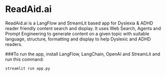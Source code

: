 # ReadAid.ai
ReadAid.ai is a LangFlow and StreamLit based app for Dyslexia &amp; ADHD reader friendly content search and display.  It uses Web Search, Agents and Prompt Engineering to generate content on a given topic with suitable language, structure, formatting and display to help Dyslexic and ADHD readers.

###To run the app, install LangFlow, LangChain, OpenAI and StreamLit and run this command:

```sh 
streamlit run app.py 
```